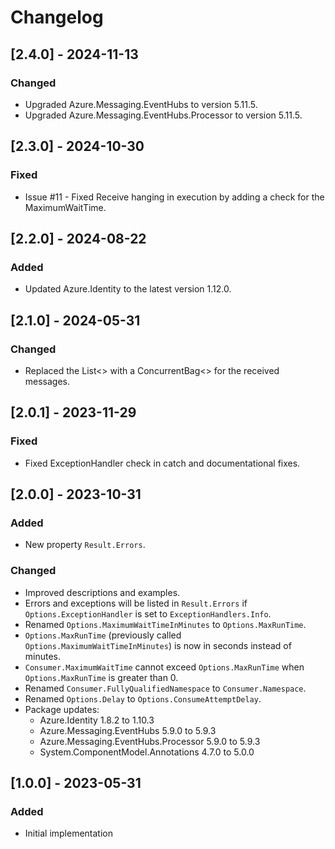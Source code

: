 # Changelog

## [2.4.0] - 2024-11-13
### Changed
- Upgraded Azure.Messaging.EventHubs to version 5.11.5.
- Upgraded Azure.Messaging.EventHubs.Processor to version 5.11.5.

## [2.3.0] - 2024-10-30
### Fixed
- Issue #11 - Fixed Receive hanging in execution by adding a check for the MaximumWaitTime.

## [2.2.0] - 2024-08-22
### Added
- Updated Azure.Identity to the latest version 1.12.0.

## [2.1.0] - 2024-05-31
### Changed
- Replaced the List<> with a ConcurrentBag<> for the received messages.

## [2.0.1] - 2023-11-29
### Fixed
- Fixed ExceptionHandler check in catch and documentational fixes.

## [2.0.0] - 2023-10-31
### Added
- New property `Result.Errors`.
### Changed
- Improved descriptions and examples.
- Errors and exceptions will be listed in `Result.Errors` if `Options.ExceptionHandler` is set to `ExceptionHandlers.Info`.
- Renamed `Options.MaximumWaitTimeInMinutes` to `Options.MaxRunTime`.
- `Options.MaxRunTime` (previously called `Options.MaximumWaitTimeInMinutes`) is now in seconds instead of minutes.
- `Consumer.MaximumWaitTime` cannot exceed `Options.MaxRunTime` when `Options.MaxRunTime` is greater than 0.
- Renamed `Consumer.FullyQualifiedNamespace` to `Consumer.Namespace`.
- Renamed `Options.Delay` to `Options.ConsumeAttemptDelay`.
- Package updates:
	- Azure.Identity 1.8.2 to 1.10.3
	- Azure.Messaging.EventHubs 5.9.0 to 5.9.3
	- Azure.Messaging.EventHubs.Processor 5.9.0 to 5.9.3
	- System.ComponentModel.Annotations 4.7.0 to 5.0.0

## [1.0.0] - 2023-05-31
### Added
- Initial implementation